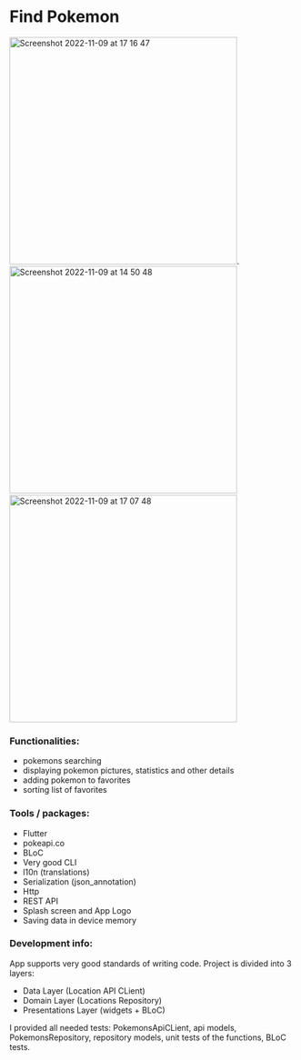# Find Pokemon


<img height="400" alt="Screenshot 2022-11-09 at 17 16 47" src="https://user-images.githubusercontent.com/38291070/200883104-a2407bd9-480a-40cc-b275-b5a27f7413fa.png">.   &nbsp;&nbsp;&nbsp;&nbsp;  <img height="400" alt="Screenshot 2022-11-09 at 14 50 48" src="https://user-images.githubusercontent.com/38291070/200847937-5de4993a-28f9-431f-b6d8-3bb56d54fcf2.png">  &nbsp;&nbsp;&nbsp;&nbsp;   <img height="400" alt="Screenshot 2022-11-09 at 17 07 48" src="https://user-images.githubusercontent.com/38291070/200880959-89a990fd-4895-4844-8c0e-a4ad8406c56b.png">


### Functionalities:
- pokemons searching
- displaying pokemon pictures, statistics and other details
- adding pokemon to favorites
- sorting list of favorites

### Tools / packages:
- Flutter
- pokeapi.co
- BLoC
- Very good CLI
- l10n (translations)
- Serialization (json_annotation)
- Http
- REST API
- Splash screen and App Logo
- Saving data in device memory


### Development info:
App supports very good standards of writing code. Project is divided into 3 layers:
- Data Layer (Location API CLient)
- Domain Layer (Locations Repository)
- Presentations Layer (widgets + BLoC)

I provided all needed tests: PokemonsApiCLient, api models, PokemonsRepository, repository models, unit tests of the functions, BLoC tests.
